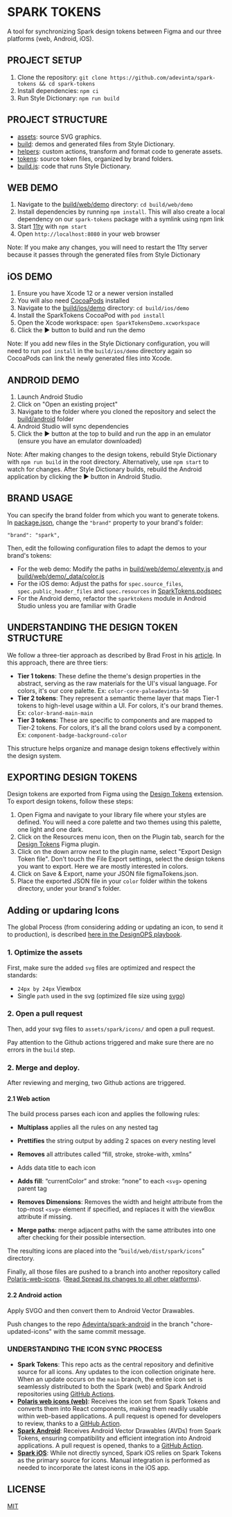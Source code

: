 # SPARK TOKENS

A tool for synchronizing Spark design tokens between Figma and our three platforms (web, Android, iOS).

## PROJECT SETUP

1. Clone the repository: `git clone https://github.com/adevinta/spark-tokens && cd spark-tokens`
2. Install dependencies: `npm ci`
3. Run Style Dictionary: `npm run build`

## PROJECT STRUCTURE

- [assets](assets): source SVG graphics.
- [build](build): demos and generated files from Style Dictionary.
- [helpers](helpers): custom actions, transform and format code to generate assets.
- [tokens](tokens): source token files, organized by brand folders.
- [build.js](build.js): code that runs Style Dictionary.

## WEB DEMO

1. Navigate to the [build/web/demo](build/web/demo) directory: `cd build/web/demo`
2. Install dependencies by running `npm install`. This will also create a local dependency on our `spark-tokens` package with a symlink using npm link
3. Start [11ty](https://www.11ty.dev/) with `npm start`
4. Open `http://localhost:8080` in your web browser

Note: If you make any changes, you will need to restart the 11ty server because it passes through the generated files from Style Dictionary

## iOS DEMO

1. Ensure you have Xcode 12 or a newer version installed
2. You will also need [CocoaPods](https://cocoapods.org/) installed
3. Navigate to the [build/ios/demo](build/ios/demo) directory: `cd build/ios/demo`
4. Install the SparkTokens CocoaPod with `pod install`
5. Open the Xcode workspace: `open SparkTokensDemo.xcworkspace`
6. Click the ▶️ button to build and run the demo

Note: If you add new files in the Style Dictionary configuration, you will need to run `pod install` in the `build/ios/demo` directory again so CocoaPods can link the newly generated files into Xcode.

## ANDROID DEMO

1. Launch Android Studio
2. Click on "Open an existing project"
3. Navigate to the folder where you cloned the repository and select the [build/android](build/android) folder
4. Android Studio will sync dependencies
5. Click the ▶️ button at the top to build and run the app in an emulator (ensure you have an emulator downloaded)

Note: After making changes to the design tokens, rebuild Style Dictionary with `npm run build` in the root directory. Alternatively, use `npm start` to watch for changes. After Style Dictionary builds, rebuild the Android application by clicking the ▶️ button in Android Studio.

## BRAND USAGE

You can specify the brand folder from which you want to generate tokens. In [package.json](package.json), change the `"brand"` property to your brand's folder:

```
"brand": "spark",
```

Then, edit the following configuration files to adapt the demos to your brand's tokens:

- For the web demo: Modify the paths in [build/web/demo/.eleventy.js](build/web/demo/.eleventy.js) and [build/web/demo/\_data/color.js](/build/web/demo/_data/color.js)
- For the iOS demo: Adjust the paths for `spec.source_files`, `spec.public_header_files` and `spec.resources` in [SparkTokens.podspec](SparkTokens.podspec)
- For the Android demo, refactor the `sparktokens` module in Android Studio unless you are familiar with Gradle

## UNDERSTANDING THE DESIGN TOKEN STRUCTURE

We follow a three-tier approach as described by Brad Frost in his [article](https://bradfrost.com/blog/post/the-many-faces-of-themeable-design-systems/). In this approach, there are three tiers:

- **Tier 1 tokens**: These define the theme's design properties in the abstract, serving as the raw materials for the UI's visual language. For colors, it's our core palette. Ex: `color-core-paleadevinta-50`
- **Tier 2 tokens**: They represent a semantic theme layer that maps Tier-1 tokens to high-level usage within a UI. For colors, it's our brand themes. Ex: `color-brand-main-main`
- **Tier 3 tokens**: These are specific to components and are mapped to Tier-2 tokens. For colors, it's all the brand colors used by a component. Ex: `component-badge-background-color`

This structure helps organize and manage design tokens effectively within the design system.

## EXPORTING DESIGN TOKENS

Design tokens are exported from Figma using the [Design Tokens](https://www.figma.com/community/plugin/888356646278934516/Design-Tokens) extension. To export design tokens, follow these steps:

1. Open Figma and navigate to your library file where your styles are defined. You will need a core palette and two themes using this palette, one light and one dark.
2. Click on the Resources menu icon, then on the Plugin tab, search for the [Design Tokens](https://www.figma.com/community/plugin/888356646278934516/Design-Tokens) Figma plugin.
3. Click on the down arrow next to the plugin name, select "Export Design Token file". Don't touch the File Export settings, select the design tokens you want to export. Here we are mostly interested in colors.
4. Click on Save & Export, name your JSON file figmaTokens.json.
5. Place the exported JSON file in your `color` folder within the tokens directory, under your brand's folder.

## Adding or updaring Icons

The global Process (from considering adding or updating an icon, to send it to production), is described [here in the DesignOPS playbook](https://playbook.mpi-internal.com/2c2e9ba82/p/258b11-icons).

### 1. Optimize the assets

First, make sure the added `svg` files are optimized and respect the standards:
- `24px by 24px` Viewbox
- Single `path` used in the svg (optimized file size using [svgo](https://github.com/svg/svgo))

### 2. Open a pull request

Then, add your svg files to `assets/spark/icons/` and open a pull request.

Pay attention to the Github actions triggered and make sure there are no errors in the `build` step.

### 2. Merge and deploy.

After reviewing and merging, two Github actions are triggered.

#### 2.1 Web action

The build process parses each icon and applies the following rules:

- **Multiplass** applies all the rules on any nested tag

- **Prettifies** the string output by adding 2 spaces on every nesting level

- **Removes** all attributes called “fill, stroke, stroke-with, xmlns”

- Adds data title to each icon

- **Adds fill**: “currentColor” and stroke: “none” to each `<svg>` opening parent tag

- **Removes Dimensions**: Removes the width and height attribute from the top-most `<svg>` element if specified, and replaces it with the viewBox attribute if missing.

- **Merge paths**: merge adjacent paths with the same attributes into one after checking for their possible intersection.

The resulting icons are placed into the “`build/web/dist/spark/icons`” directory.

Finally, all those files are pushed to a branch into another repository called [Polaris-web-icons](https://github.com/adevinta/polaris-web-icons). ([Read Spread its changes to all other platforms](https://zeroheight.com/2c2e9ba82/p/898a87-icons/t/335afd)).

#### 2.2 Android action

Apply SVGO and then convert them to Android Vector Drawables.

Push changes to the repo [Adevinta/spark-android](https://github.com/adevinta/spark-android/) in the branch "chore-updated-icons" with the same commit message.

### UNDERSTANDING THE ICON SYNC PROCESS

- **Spark Tokens**: This repo acts as the central repository and definitive source for all icons. Any updates to the icon collection originate here. When an update occurs on the `main` branch, the entire icon set is seamlessly distributed to both the Spark (web) and Spark Android repositories using [GitHub Actions](.github/workflows/).
- [**Polaris web icons (web)**](https://github.com/adevinta/polaris-web-icons): Receives the icon set from Spark Tokens and converts them into React components, making them readily usable within web-based applications. A pull request is opened for developers to review, thanks to a [GitHub Action](https://github.com/adevinta/polaris-web-icons/blob/main/.github/workflows/pr-icon-update.yml).
- [**Spark Android**](https://github.com/adevinta/spark-android): Receives Android Vector Drawables (AVDs) from Spark Tokens, ensuring compatibility and efficient integration into Android applications. A pull request is opened, thanks to a [GitHub Action](https://github.com/adevinta/spark-android/blob/main/.github/workflows/pr-icon-updates.yml).
- [**Spark iOS**](https://github.com/adevinta/spark-ios): While not directly synced, Spark iOS relies on Spark Tokens as the primary source for icons. Manual integration is performed as needed to incorporate the latest icons in the iOS app.

## LICENSE

[MIT](LICENSE)
